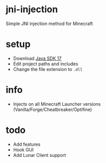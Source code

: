 # jni-injection
 Simple JNI injection method for Minecraft

# setup
 - Download [Java SDK 17](https://www.oracle.com/ca-en/java/technologies/downloads/)
 - Edit project paths and includes
 - Change the file extension to `.dll`

 # info
 - Injects on all Minecraft Launcher versions (Vanilla/Forge/Cheatbreaker/Optifine)

 # todo
 - Add features
 - Hook GUI
 - Add Lunar Client support
